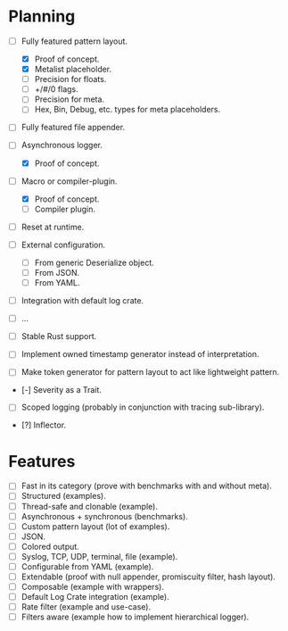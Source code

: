 # Planning
- [ ] Fully featured pattern layout.
  - [x] Proof of concept.
  - [x] Metalist placeholder.
  - [ ] Precision for floats.
  - [ ] +/#/0 flags.
  - [ ] Precision for meta.
  - [ ] Hex, Bin, Debug, etc. types for meta placeholders.
- [ ] Fully featured file appender.
- [ ] Asynchronous logger.
  - [x] Proof of concept.
- [ ] Macro or compiler-plugin.
  - [x] Proof of concept.
  - [ ] Compiler plugin.
- [ ] Reset at runtime.
- [ ] External configuration.
  - [ ] From generic Deserialize object.
  - [ ] From JSON.
  - [ ] From YAML.
- [ ] Integration with default log crate.
- [ ] ...
- [ ] Stable Rust support.

- [ ] Implement owned timestamp generator instead of interpretation.
- [ ] Make token generator for pattern layout to act like lightweight pattern.
- [-] Severity as a Trait.
- [ ] Scoped logging (probably in conjunction with tracing sub-library).
- [?] Inflector.

# Features
- [ ] Fast in its category (prove with benchmarks with and without meta).
- [ ] Structured (examples).
- [ ] Thread-safe and clonable (example).
- [ ] Asynchronous + synchronous (benchmarks).
- [ ] Custom pattern layout (lot of examples).
- [ ] JSON.
- [ ] Colored output.
- [ ] Syslog, TCP, UDP, terminal, file (example).
- [ ] Configurable from YAML (example).
- [ ] Extendable (proof with null appender, promiscuity filter, hash layout).
- [ ] Composable (example with wrappers).
- [ ] Default Log Crate integration (example).
- [ ] Rate filter (example and use-case).
- [ ] Filters aware (example how to implement hierarchical logger).
